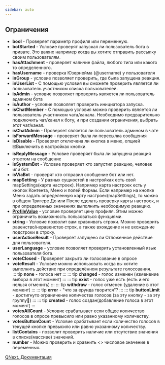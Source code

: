 ```yaml
---
sidebar: auto
---
```


## Ограничения
* **bool** - Проверяет параметр профиля или переменную.
* **botStarted** - Условие проверят запускал ли пользователь бота в привате. Это важно например когда вы хотите отправить рассылку своим пользователям.
* **hasAttachment** - проверяет наличие файла, любого типа или какого то определенного.
* **hasUsername** - проверка Юзернейма (@username) у пользователя
* **inGroup** - условие позволяет проверить, где была запущена реакция.
* **inUserList** - С помощью условия вы сможете проверить является ли пользователь участником списка пользователей.
* **isAdmin** - условие позволяет проверить является ли пользователь админом бота
* **isAuthor** - условие позволяет проверить инициатора запуска.
* **isChatMember** - С помощью условия можно проверить является ли пользователь участником чата/канала. Необходимо предварительно подключить чат/канал к боту, и при создании ограничения, выбрать этот чат/канал.
* **isChatAdmin** - Проверяет является ли пользователь админом в чате
* **isForwardMessage** - проверяет была ли пересылка сообщения
* **isDisable** - Проверяет отключена ли кнопка в меню, опцией ☑️Выключить в настройках кнопки.
* **isReplyMessage** - Условие проверяет была ли запущена реакция ответом на сообщение
* **isSystemBot** - Условие проверяет кто запустил реакцию, человек или бот.
* **isViaBot** - проверят кто отправил сообщение бот или нет.
* **mapSetting** - У разных сущностей в настройках есть свой mapSettings(карта настроек). Например карта настроек есть у кнопок Контента, Меню и полей Формы. Если например на кнопке Меню задать определенную карту настроек(mapSettings), то можно в общем Тригере До или После сделать проверку карты настроек, и при определенных значениях выполнить необходимую реакцию.
* [**ProfileValue**](/docs-test/ph/QNext-admin-restrictions-profileValue-04-25) - условие проверяет цену профиля. Этим можно ограничить возможность пользоваться функциями.
* **string** - Условие позволит вам сравнивать строки. Можно проверить равенство/неравенство строк, а также вхождение и не вхождение подстроки в строку.
* **userActionResult** - Проверяет запущено ли Отложенное действие для пользователя.
* **userLanguage** - условие позволяет проверить установленный язык пользователя бота.
* **voteClosed** - Проверяет закрыто ли голосование в опросе
* **voteResult** - Условие можно использовать когда вы хотите выполнить действие при определённом результате голосования.  
::: tip
**none** - голоса нет
:::
::: tip
**changed** - голос изменен (изменение выбора в этот момент)
:::
::: tip
**exist** - голос уже есть (есть и его нельзя отменить)
:::
::: tip
**withdraw** - голос отменен (удаление в этот момент)
:::
::: tip
**error** - "что за ерунда творится"?
:::
::: tip
**buttonLimit** - достигнуто ограничение количества голосов (за эту кнопку - за эту группу🔡)
:::
::: tip
**created** - голос создан(добавление голоса в этот момент)
:::
* **votesAllCount** - Условие срабатывает если общее количество голосов в опросе превысило или равно указанному количеству.
* **votesButtonCount** - Условие срабатывает если количество голосов в текущей кнопке превысило или равно указанному количеству.
* **listContains** - позволит проверить наличие или отсутствие значения в списке(массиве) значений.
* **number** - Можно проверить и сравнить <> числовое значение в переменных.



[QNext. Документация](/docs-test/ph/QNext-admin-documentation-05-08)